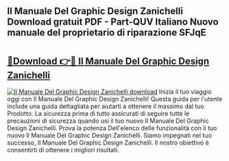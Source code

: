 ## Il Manuale Del Graphic Design Zanichelli Download gratuit PDF - Part-QUV Italiano Nuovo manuale del proprietario di riparazione SFJqE

# <h2><a href="http://dfgbfg7.blite.top/?on=Il+Manuale+Del+Graphic+Design+Zanichelli">🔗Download 👉🔴 Il Manuale Del Graphic Design Zanichelli</a></h2>

[![Il Manuale Del Graphic Design Zanichelli download](https://i.imgur.com/lujVjoI.png)](http://dfgbfg7.blite.top/?on=Il+Manuale+Del+Graphic+Design+Zanichelli)
Inizia il tuo viaggio oggi con Il Manuale Del Graphic Design Zanichelli! Questa guida per l'utente include una guida dettagliata per aiutarti a ottenere il massimo dal tuo Prodotto. La sicurezza prima di tutto assicurati di seguire tutte le precauzioni di sicurezza quando usi il tuo nuovo Il Manuale Del Graphic Design Zanichelli. Prova la potenza Dell'elenco delle funzionalità con il tuo nuovo Il Manuale Del Graphic Design Zanichelli. Siamo impegnati nel tuo successo, Il Manuale Del Graphic Design Zanichelli. Il nostro obiettivo è consentirti di ottenere i migliori risultati.
